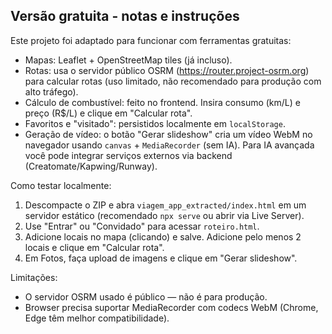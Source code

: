 
## Versão gratuita - notas e instruções

Este projeto foi adaptado para funcionar com ferramentas gratuitas:

- Mapas: Leaflet + OpenStreetMap tiles (já incluso).
- Rotas: usa o servidor público OSRM (https://router.project-osrm.org) para calcular rotas (uso limitado, não recomendado para produção com alto tráfego).
- Cálculo de combustível: feito no frontend. Insira consumo (km/L) e preço (R$/L) e clique em "Calcular rota".
- Favoritos e "visitado": persistidos localmente em `localStorage`.
- Geração de vídeo: o botão "Gerar slideshow" cria um vídeo WebM no navegador usando `canvas` + `MediaRecorder` (sem IA). Para IA avançada você pode integrar serviços externos via backend (Creatomate/Kapwing/Runway).

Como testar localmente:
1. Descompacte o ZIP e abra `viagem_app_extracted/index.html` em um servidor estático (recomendado `npx serve` ou abrir via Live Server).
2. Use "Entrar" ou "Convidado" para acessar `roteiro.html`.
3. Adicione locais no mapa (clicando) e salve. Adicione pelo menos 2 locais e clique em "Calcular rota".
4. Em Fotos, faça upload de imagens e clique em "Gerar slideshow".

Limitações:
- O servidor OSRM usado é público — não é para produção.
- Browser precisa suportar MediaRecorder com codecs WebM (Chrome, Edge têm melhor compatibilidade).
